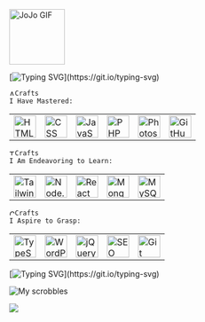 <div align="left">
  <img src="https://i.pinimg.com/originals/03/f1/0c/03f10ce42d82b29ca86a99a36051f963.gif" alt="JoJo GIF" width="100">
</div>

[![Typing SVG](https://readme-typing-svg.demolab.com?font=Fira+Code&size=13&pause=1000&color=00F715&width=435&lines=Greetings+everynyan+!+!+!+!)](https://git.io/typing-svg)

<img src="https://raw.githubusercontent.com/Tarikul-Islam-Anik/Telegram-Animated-Emojis/main/Smileys/Alien%20Monster.webp" alt="Alien Monster" width="10" height="10" /><code>Crafts I Have Mastered:</code>
<table>
  <tr>
    <td><img src="https://cdn.jsdelivr.net/gh/devicons/devicon/icons/html5/html5-original.svg" width="40" height="40" alt="HTML"></td>
    <td><img src="https://cdn.jsdelivr.net/gh/devicons/devicon/icons/css3/css3-original.svg" width="40" height="40" alt="CSS"></td>
    <td><img src="https://cdn.jsdelivr.net/gh/devicons/devicon/icons/javascript/javascript-original.svg" width="40" height="40" alt="JavaScript"></td>
    <td><img src="https://cdn.jsdelivr.net/gh/devicons/devicon/icons/php/php-original.svg" width="40" height="40" alt="PHP"></td>
    <td><img src="https://img.icons8.com/color/344/adobe-photoshop--v1.png" width="40" height="40" alt="Photoshop"></td>
    <td><img src="https://img.icons8.com/fluency/344/github.png" width="40" height="40" alt="GitHub Desktop"></td>
  </tr>
</table>

<img src="https://raw.githubusercontent.com/Tarikul-Islam-Anik/Telegram-Animated-Emojis/main/Animals%20and%20Nature/Tiger%20Face.webp" alt="Tiger Face" width="10" height="10" /><code>Crafts I Am Endeavoring to Learn:</code>
<table>
  <tr>
    <td><img src="https://img.icons8.com/?size=512&id=FnnFuAIw4e8j&format=png" width="40" height="40" alt="Tailwind CSS"></td>
    <td><img src="https://cdn.jsdelivr.net/gh/devicons/devicon/icons/nodejs/nodejs-original.svg" width="40" height="40" alt="Node.js"></td>
    <td><img src="https://cdn.jsdelivr.net/gh/devicons/devicon/icons/react/react-original.svg" width="40" height="40" alt="React"></td>
    <td><img src="https://cdn.jsdelivr.net/gh/devicons/devicon/icons/mongodb/mongodb-original.svg" width="40" height="40" alt="MongoDB"></td>
    <td><img src="https://cdn.jsdelivr.net/gh/devicons/devicon/icons/mysql/mysql-original.svg" width="40" height="40" alt="MySQL"></td>
  </tr>
</table>

<img src="https://raw.githubusercontent.com/Tarikul-Islam-Anik/Telegram-Animated-Emojis/main/Activity/Crystal%20Ball.webp" alt="Crystal Ball" width="10" height="10" /><code>Crafts I Aspire to Grasp:</code>
<table>
  <tr>
    <td><img src="https://cdn.jsdelivr.net/gh/devicons/devicon/icons/typescript/typescript-original.svg" width="40" height="40" alt="TypeScript"></td>
    <td><img src="https://upload.wikimedia.org/wikipedia/commons/thumb/9/98/WordPress_blue_logo.svg/512px-WordPress_blue_logo.svg.png" width="40" height="40" alt="WordPress"></td>
    <td><img src="https://cdn.worldvectorlogo.com/logos/jquery-4.svg" width="40" height="40" alt="jQuery"></td>
    <td><img src="https://cdn-icons-png.flaticon.com/512/2977/2977698.png" width="40" height="40" alt="SEO"></td>
    <td><img src="https://cdn.jsdelivr.net/gh/devicons/devicon/icons/git/git-original.svg" width="40" height="40" alt="Git"></td>
  </tr>
</table>

[![Typing SVG](https://readme-typing-svg.demolab.com?font=Fira+Code&size=13&pause=1000&color=9100F7FF&width=435&lines=Fetching+last.fm+scrobbles.+.+.+.)](https://git.io/typing-svg)

![My scrobbles](https://lastfm-recently-played.vercel.app/api?user=cruxbolt&bg_color=000000)

[![](https://visitcount.itsvg.in/api?id=biple&icon=0&color=0)](https://visitcount.itsvg.in)
